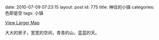 date: 2010-07-09 07:23:15
layout: post
id: 775
title: 神往的小镇
categories: 色即是空
tags: 小镇

  
[View Larger Map](http://maps.google.com/maps?f=q&hl=en&q=&layer=c&cbll=46.585911,12.842646&cbp=12,219.38,,0,4.43&ie=UTF8&om=1&panoid=iCJv5Zd45Qa3x2Ki6n2GXA&t=h&ll=46.586002,12.842674&spn=0,0.154324&z=13&source=embed)

大大的房子，宽宽的空间，青青的山，蓝蓝的天。
